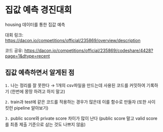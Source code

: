 # 집값 예측 경진대회

housing 데이터를 통한 집값 예측

대회 링크: https://dacon.io/competitions/official/235869/overview/description

코드 공유: https://dacon.io/competitions/official/235869/codeshare/4428?page=1&dtype=recent

## 집값 예측하면서 알게된 점 

`1.` 나는 정리를 잘 못한다 $\to$ 1개의 csv파일을 만드는데 사용된 코드를 커밋하여 기록하기 (한번에 몽땅 하려고 하지 말고)

`2.` train과 test에 같은 코드를 적용하는 경우가 많은데 이를 함수로 만들자 (또한 사이킷런 pipeline 알아보기)

`3.` public score와 private score 차이가 많이 난다 (public score 말고 valid score를 최종 제출 기준으로 삼는 것도 나쁘지 않음)  
